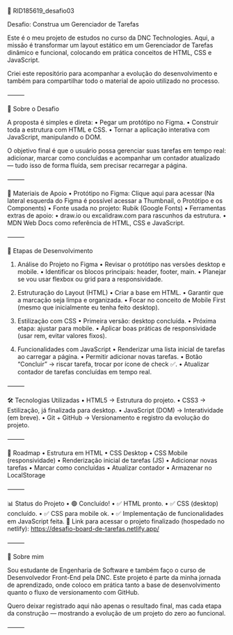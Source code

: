 📌 RID185619_desafio03

Desafio: Construa um Gerenciador de Tarefas

Este é o meu projeto de estudos no curso da DNC Technologies.
Aqui, a missão é transformar um layout estático em um Gerenciador de Tarefas dinâmico e funcional, colocando em prática conceitos de HTML, CSS e JavaScript.

Criei este repositório para acompanhar a evolução do desenvolvimento e também para compartilhar todo o material de apoio utilizado no processo.

⸻

🚀 Sobre o Desafio

A proposta é simples e direta:
	•	Pegar um protótipo no Figma.
	•	Construir toda a estrutura com HTML e CSS.
	•	Tornar a aplicação interativa com JavaScript, manipulando o DOM.

O objetivo final é que o usuário possa gerenciar suas tarefas em tempo real: adicionar, marcar como concluídas e acompanhar um contador atualizado — tudo isso de forma fluída, sem precisar recarregar a página.

⸻

📎 Materiais de Apoio
	•	Protótipo no Figma: Clique aqui para acessar
(Na lateral esquerda do Figma é possível acessar a Thumbnail, o Protótipo e os Components)
	•	Fonte usada no projeto: Rubik (Google Fonts)
	•	Ferramentas extras de apoio:
	•	draw.io ou excalidraw.com para rascunhos da estrutura.
	•	MDN Web Docs como referência de HTML, CSS e JavaScript.

⸻

🎯 Etapas de Desenvolvimento

1) Análise do Projeto no Figma
	•	Revisar o protótipo nas versões desktop e mobile.
	•	Identificar os blocos principais: header, footer, main.
	•	Planejar se vou usar flexbox ou grid para a responsividade.

2) Estruturação do Layout (HTML)
	•	Criar a base em HTML.
	•	Garantir que a marcação seja limpa e organizada.
	•	Focar no conceito de Mobile First (mesmo que inicialmente eu tenha feito desktop).

3) Estilização com CSS
	•	Primeira versão: desktop concluída.
	•	Próxima etapa: ajustar para mobile.
	•	Aplicar boas práticas de responsividade (usar rem, evitar valores fixos).

4) Funcionalidades com JavaScript
	•	Renderizar uma lista inicial de tarefas ao carregar a página.
	•	Permitir adicionar novas tarefas.
	•	Botão “Concluir” → riscar tarefa, trocar por ícone de check ✅.
	•	Atualizar contador de tarefas concluídas em tempo real.

⸻

🛠️ Tecnologias Utilizadas
	•	HTML5 → Estrutura do projeto.
	•	CSS3 → Estilização, já finalizada para desktop.
	•	JavaScript (DOM) → Interatividade (em breve).
	•	Git + GitHub → Versionamento e registro da evolução do projeto.

⸻

📌 Roadmap
	•	Estrutura em HTML
	•	CSS Desktop
	•	CSS Mobile (responsividade)
	•	Renderização inicial de tarefas (JS)
	•	Adicionar novas tarefas
	•	Marcar como concluídas
	•	Atualizar contador
	•	Armazenar no LocalStorage

⸻

📊 Status do Projeto
	•	🟢 Concluído!
	•	✅ HTML pronto.
	•	✅ CSS (desktop) concluído.
	•	✅ CSS para mobile ok.
	•	✅ Implementação de funcionalidades em JavaScript feita.
    🔗 Link para acessar o projeto finalizado (hospedado no netlify): https://desafio-board-de-tarefas.netlify.app/

⸻

🙋 Sobre mim

Sou estudante de Engenharia de Software e também faço o curso de Desenvolvedor Front-End pela DNC.
Este projeto é parte da minha jornada de aprendizado, onde coloco em prática tanto a base de desenvolvimento quanto o fluxo de versionamento com GitHub.

Quero deixar registrado aqui não apenas o resultado final, mas cada etapa da construção — mostrando a evolução de um projeto do zero ao funcional.

⸻
